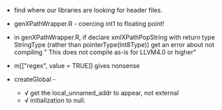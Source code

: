 + find where our libraries are looking for header files.

+ genXPathWrapper.R - coercing int1 to floating point!

+  in genXPathWrapper.R, if declare xmlXPathPopString with return type StringType (rather than
   pointerType(Int8Type)) get an error about not compiling "  This does not compile as-is for LLVM4.0 or higher"

+ m[["regex", value = TRUE]] gives nonsense

+ createGlobal - 
   + √ get the local_unnamed_addr to appear, not external
   + √ initialization to null.
